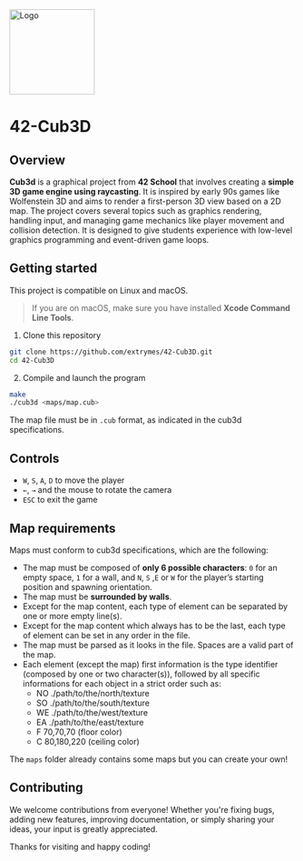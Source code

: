 <img src="https://i.imgur.com/y2bQtnZ.png" width="150" height="150" alt="Logo" />

# 42-Cub3D
## Overview
**Cub3d** is a graphical project from **42 School** that involves creating a **simple 3D game engine using raycasting**. It is inspired by early 90s games like Wolfenstein 3D and aims to render a first-person 3D view based on a 2D map. The project covers several topics such as graphics rendering, handling input, and managing game mechanics like player movement and collision detection. It is designed to give students experience with low-level graphics programming and event-driven game loops.

## Getting started
This project is compatible on Linux and macOS.
> If you are on macOS, make sure you have installed **Xcode Command Line Tools**.
1. Clone this repository
```bash
git clone https://github.com/extrymes/42-Cub3D.git
cd 42-Cub3D
```
2. Compile and launch the program
```bash
make
./cub3d <maps/map.cub>
```
The map file must be in `.cub` format, as indicated in the cub3d specifications.

## Controls
- `W`, `S`, `A`, `D` to move the player
- `←`, `→` and the mouse to rotate the camera
- `ESC` to exit the game

## Map requirements
Maps must conform to cub3d specifications, which are the following:
- The map must be composed of **only 6 possible characters**: `0` for an empty space, `1` for a wall, and `N`, `S` ,`E` or `W` for the player’s starting position and spawning orientation.
- The map must be **surrounded by walls**.
- Except for the map content, each type of element can be separated by one or more empty line(s).
- Except for the map content which always has to be the last, each type of element can be set in any order in the file.
- The map must be parsed as it looks in the file. Spaces are a valid part of the map.
- Each element (except the map) first information is the type identifier (composed by one or two character(s)), followed by all specific informations for each object in a strict order such as:
	- NO ./path/to/the/north/texture
	- SO ./path/to/the/south/texture
	- WE ./path/to/the/west/texture
	- EA ./path/to/the/east/texture
	- F 70,70,70 (floor color)
	- C 80,180,220 (ceiling color)

The `maps` folder already contains some maps but you can create your own!

## Contributing
We welcome contributions from everyone! Whether you're fixing bugs, adding new features, improving documentation, or simply sharing your ideas, your input is greatly appreciated.

Thanks for visiting and happy coding!
